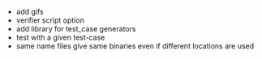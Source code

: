 - add gifs
- verifier script option
- add library for test_case generators
- test with a given test-case
- same name files give same binaries even if different locations are used
